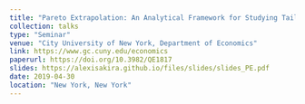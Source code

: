 ```yaml
---
title: "Pareto Extrapolation: An Analytical Framework for Studying Tail Inequality"
collection: talks
type: "Seminar"
venue: "City University of New York, Department of Economics"
link: https://www.gc.cuny.edu/economics
paperurl: https://doi.org/10.3982/QE1817
slides: https://alexisakira.github.io/files/slides/slides_PE.pdf
date: 2019-04-30
location: "New York, New York"
---
```

